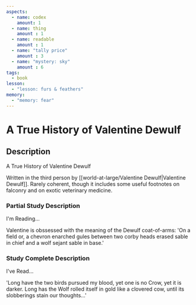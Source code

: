 ```yaml
---
aspects: 
  - name: codex
    amount: 1
  - name: thing
    amount : 1
  - name: readable
    amount : 1
  - name: "tally price"
    amount : 3
  - name: "mystery: sky"
    amount : 6
tags:
  - book
lesson:
  - "lesson: furs & feathers"
memory:
  - "memory: fear"
---
```


# A True History of Valentine Dewulf

## Description
A True History of Valentine Dewulf

Written in the third person by [[world-at-large/Valentine Dewulf|Valentine Dewulf]]. Rarely coherent, though it includes some useful footnotes on falconry and on exotic veterinary medicine.
### Partial Study Description
I'm Reading...

Valentine is obssessed with the meaning of the Dewulf coat-of-arms: 'On a field or, a chevron enarched gules between two corby heads erased sable in chief and a wolf sejant sable in base.'
### Study Complete Description
I've Read...

'Long have the two birds pursued my blood, yet one is no Crow, yet it is darker. Long has the Wolf rolled itself in gold like a clovered cow, until its slobberings stain our thoughts…'